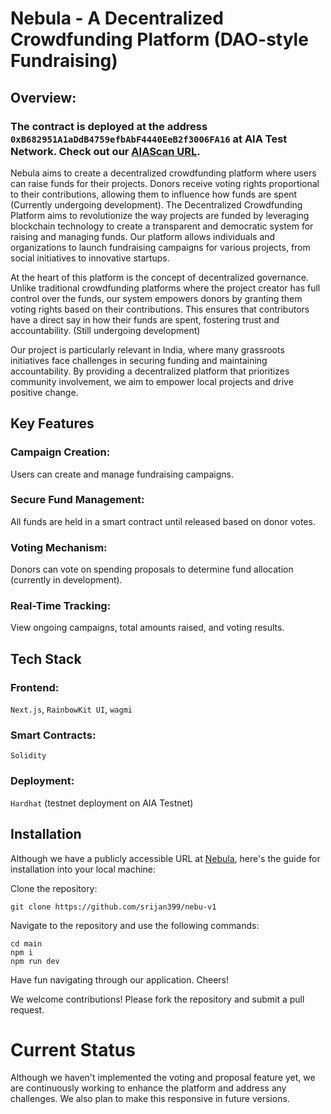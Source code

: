 # Nebula - A Decentralized Crowdfunding Platform (DAO-style Fundraising)

## Overview:
### The contract is deployed at the address `0xB682951A1aDdB4759efbAbF4440EeB2f3006FA16` at AIA Test Network. Check out our [AIAScan URL](https://testnet.aiascan.com/address/0xB682951A1aDdB4759efbAbF4440EeB2f3006FA16).

Nebula aims to create a decentralized crowdfunding platform where users can raise funds for their projects. Donors receive voting rights proportional to their contributions, allowing them to influence how funds are spent (Currently undergoing development).
The Decentralized Crowdfunding Platform aims to revolutionize the way projects are funded by leveraging blockchain technology to create a transparent and democratic system for raising and managing funds. Our platform allows individuals and organizations to launch fundraising campaigns for various projects, from social initiatives to innovative startups.

At the heart of this platform is the concept of decentralized governance. Unlike traditional crowdfunding platforms where the project creator has full control over the funds, our system empowers donors by granting them voting rights based on their contributions. This ensures that contributors have a direct say in how their funds are spent, fostering trust and accountability. (Still undergoing development)

Our project is particularly relevant in India, where many grassroots initiatives face challenges in securing funding and maintaining accountability. By providing a decentralized platform that prioritizes community involvement, we aim to empower local projects and drive positive change.

## Key Features

### Campaign Creation:

Users can create and manage fundraising campaigns.

### Secure Fund Management:

All funds are held in a smart contract until released based on donor votes.

### Voting Mechanism:

Donors can vote on spending proposals to determine fund allocation (currently in development).

### Real-Time Tracking:

View ongoing campaigns, total amounts raised, and voting results.

## Tech Stack

### Frontend:

`Next.js`, `RainbowKit UI`, `wagmi`

### Smart Contracts:

`Solidity`

### Deployment:

`Hardhat` (testnet deployment on AIA Testnet)

## Installation

Although we have a publicly accessible URL at [Nebula](https://nebula-v1.vercel.app), here's the guide for installation into your local machine:

Clone the repository:

```
git clone https://github.com/srijan399/nebu-v1
```

Navigate to the repository and use the following commands:

```
cd main
npm i
npm run dev
```
Have fun navigating through our application. Cheers!

We welcome contributions! Please fork the repository and submit a pull request.

# Current Status

Although we haven't implemented the voting and proposal feature yet, we are continuously working to enhance the platform and address any challenges. We also plan to make this responsive in future versions.

